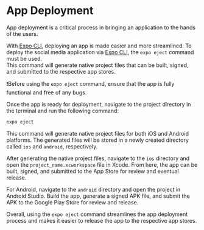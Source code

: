# App Deployment

App deployment is a critical process in bringing an application to the hands of the users.

With [Expo CLI](https://expo.dev/tools#cli), deploying an app is made easier and more streamlined. To deploy the social media application via [Expo CLI](https://expo.dev/tools#cli), the `expo eject` command must be used.<br>
This command will generate native project files that can be built, signed, and submitted to the respective app stores.

❗Before using the `expo eject` command, ensure that the app is fully functional and free of any bugs.

Once the app is ready for deployment, navigate to the project directory in the terminal and run the following command:

```bash
expo eject
```

This command will generate native project files for both iOS and Android platforms. The generated files will be stored in a newly created directory called `ios` and `android`, respectively.

After generating the native project files, navigate to the `ios` directory and open the `project_name.xcworkspace` file in Xcode. From here, the app can be built, signed, and submitted to the App Store for review and eventual release.

For Android, navigate to the `android` directory and open the project in Android Studio. Build the app, generate a signed APK file, and submit the APK to the Google Play Store for review and release.

Overall, using the `expo eject` command streamlines the app deployment process and makes it easier to release the app to the respective app stores.